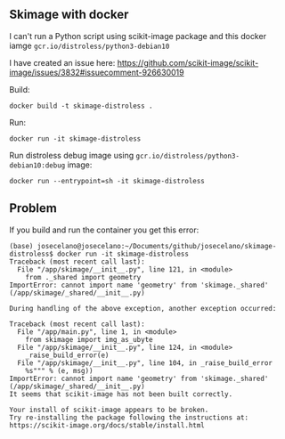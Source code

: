 ## Skimage with docker

I can't run a Python script using scikit-image package and this docker iamge `gcr.io/distroless/python3-debian10`

I have created an issue here: https://github.com/scikit-image/scikit-image/issues/3832#issuecomment-926630019

Build:
```
docker build -t skimage-distroless .
```

Run:
```
docker run -it skimage-distroless
```

Run distroless debug image using `gcr.io/distroless/python3-debian10:debug` image:
```
docker run --entrypoint=sh -it skimage-distroless
```

## Problem

If you build and run the container you get this error:

```
(base) josecelano@josecelano:~/Documents/github/josecelano/skimage-distroless$ docker run -it skimage-distroless
Traceback (most recent call last):
  File "/app/skimage/__init__.py", line 121, in <module>
    from ._shared import geometry
ImportError: cannot import name 'geometry' from 'skimage._shared' (/app/skimage/_shared/__init__.py)

During handling of the above exception, another exception occurred:

Traceback (most recent call last):
  File "/app/main.py", line 1, in <module>
    from skimage import img_as_ubyte
  File "/app/skimage/__init__.py", line 124, in <module>
    _raise_build_error(e)
  File "/app/skimage/__init__.py", line 104, in _raise_build_error
    %s""" % (e, msg))
ImportError: cannot import name 'geometry' from 'skimage._shared' (/app/skimage/_shared/__init__.py)
It seems that scikit-image has not been built correctly.

Your install of scikit-image appears to be broken.
Try re-installing the package following the instructions at:
https://scikit-image.org/docs/stable/install.html 
```